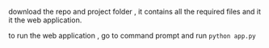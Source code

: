 download the repo and project folder , it contains all the required files and it it the web application.

to run the web application , go to command prompt and run ``python app.py``
